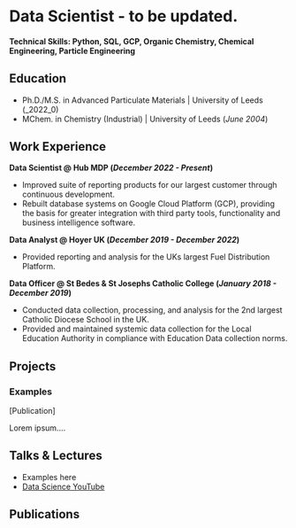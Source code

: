# Data Scientist - to be updated.

#### Technical Skills: Python, SQL, GCP, Organic Chemistry, Chemical Engineering, Particle Engineering

## Education
- Ph.D./M.S. in Advanced Particulate Materials | University of Leeds (_2022_0)							       		
- MChem. in Chemistry (Industrial)	| University of Leeds (_June 2004_)	 			        		

## Work Experience
**Data Scientist @ Hub MDP (_December 2022 - Present_)**
- Improved suite of reporting products for our largest customer through continuous development.
- Rebuilt database systems on Google Cloud Platform (GCP), providing the basis for greater integration with third party tools, functionality and business intelligence software. 
 
**Data Analyst @ Hoyer UK (_December 2019 - December 2022_)**
- Provided reporting and analysis for the UKs largest Fuel Distribution Platform.

**Data Officer @ St Bedes & St Josephs Catholic College (_January 2018 - December 2019_)**
- Conducted data collection, processing, and analysis for the 2nd largest Catholic Diocese School in the UK.
- Provided and maintained systemic data collection for the Local Education Authority in compliance with Education Data collection norms.

## Projects
### Examples
[Publication]

Lorem ipsum....

## Talks & Lectures
- Examples here
- [Data Science YouTube](https://www.youtube.com/channel/UCa9gErQ9AE5jT2DZLjXBIdA)

## Publications
